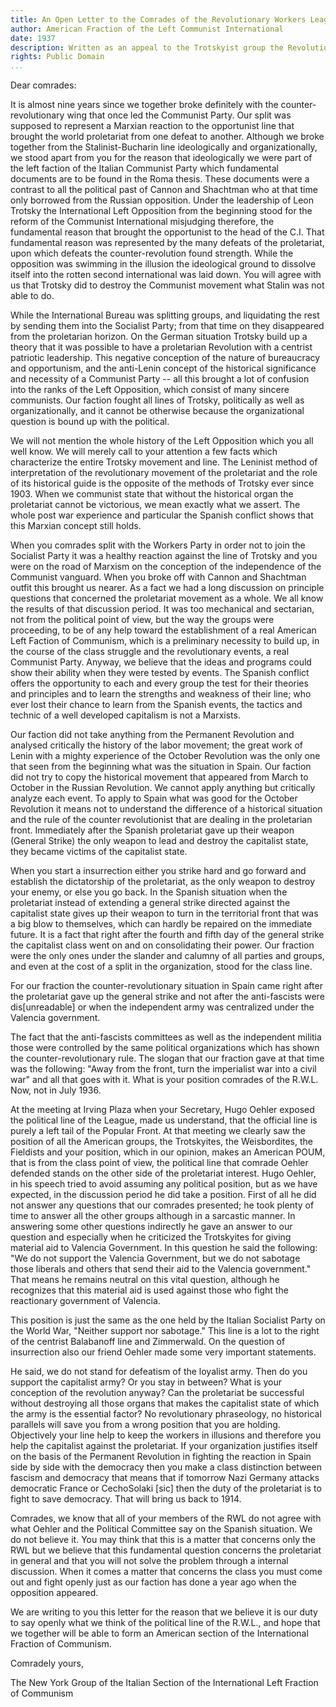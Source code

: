 ```yaml
---
title: An Open Letter to the Comrades of the Revolutionary Workers League
author:	American Fraction of the Left Communist International
date: 1937
description: Written as an appeal to the Trotskyist group the Revolutionary Workers League, who published the letter, along with a fairly standard Trotskyist response, in the October 1937 issue of their publication 'The Fourth International.' Some typos have been fixed but a scan of this issue that can be found at https://archive.org/details/LCIvsRWL shows that the remaining errors below were present in the original text
rights:	Public Domain
...
```


Dear comrades:

It is almost nine years since we together broke definitely with the counter-revolutionary wing that once led the Communist Party. Our split was supposed to represent a Marxian reaction to the opportunist line that brought the world proletariat from one defeat to another. Although we broke together from the Stalinist-Bucharin line ideologically and organizationally, we stood apart from you for the reason that ideologically we were part of the left faction of the Italian Communist Party which fundamental documents are to be found in the Roma thesis. These documents were a contrast to all the political past of Cannon and Shachtman who at that time only borrowed from the Russian opposition. Under the leadership of Leon Trotsky the International Left Opposition from the beginning stood for the reform of the Communist International misjudging therefore, the fundamental reason that brought the opportunist to the head of the C.I. That fundamental reason was represented by the many defeats of the proletariat, upon which defeats the counter-revolution found strength. While the opposition was swimming in the illusion the ideological ground to dissolve itself into the rotten second international was laid down. You will agree with us that Trotsky did to destroy the Communist movement what Stalin was not able to do.

While the International Bureau was splitting groups, and liquidating the rest by sending them into the Socialist Party; from that time on they disappeared from the proletarian horizon. On the German situation Trotsky build up a theory that it was possible to have a proletarian Revolution with a centrist patriotic leadership. This negative conception of the nature of bureaucracy and opportunism, and the anti-Lenin concept of the historical significance and necessity of a Communist Party -- all this brought a lot of confusion into the ranks of the Left Opposition, which consist of many sincere communists. Our faction fought all lines of Trotsky, politically as well as organizationally, and it cannot be otherwise because the organizational question is bound up with the political.

We will not mention the whole history of the Left Opposition which you all well know. We will merely call to your attention a few facts which characterize the entire Trotsky movement and line. The Leninist method of interpretation of the revolutionary movement of the proletariat and the role of its historical guide is the opposite of the methods of Trotsky ever since 1903. When we communist state that without the historical organ the proletariat cannot be victorious, we mean exactly what we assert. The whole post war experience and particular the Spanish conflict shows that this Marxian concept still holds.

When you comrades split with the Workers Party in order not to join the Socialist Party it was a healthy reaction against the line of Trotsky and you were on the road of Marxism on the conception of the independence of the Communist vanguard. When you broke off with Cannon and Shachtman outfit this brought us nearer. As a fact we had a long discussion on principle questions that concerned the proletariat movement as a whole. We all know the results of that discussion period. It was too mechanical and sectarian, not from the political point of view, but the way the groups were proceeding, to be of any help toward the establishment of a real American Left Faction of Communism, which is a preliminary necessity to build up, in the course of the class struggle and the revolutionary events, a real Communist Party. Anyway, we believe that the ideas and programs could show their ability when they were tested by events. The Spanish conflict offers the opportunity to each and every group the test for their theories and principles and to learn the strengths and weakness of their line; who ever lost their chance to learn from the Spanish events, the tactics and technic of a well developed capitalism is not a Marxists.

Our faction did not take anything from the Permanent Revolution and analysed critically the history of the labor movement; the great work of Lenin with a mighty experience of the October Revolution was the only one that seen from the beginning what was the situation in Spain. Our faction did not try to copy the historical movement that appeared from March to October in the Russian Revolution. We cannot apply anything but critically analyze each event. To apply to Spain what was good for the October Revolution it means not to understand the difference of a historical situation and the rule of the counter revolutionist that are dealing in the proletarian front. Immediately after the Spanish proletariat gave up their weapon (General Strike) the only weapon to lead and destroy the capitalist state, they became victims of the capitalist state.

When you start a insurrection either you strike hard and go forward and establish the dictatorship of the proletariat, as the only weapon to destroy your enemy, or else you go back. In the Spanish situation when the proletariat instead of extending a general strike directed against the capitalist state gives up their weapon to turn in the territorial front that was a big blow to themselves, which can hardly be repaired on the immediate future. It is a fact that right after the fourth and fifth day of the general strike the capitalist class went on and on consolidating their power. Our fraction were the only ones under the slander and calumny of all parties and groups, and even at the cost of a split in the organization, stood for the class line.

For our fraction the counter-revolutionary situation in Spain came right after the proletariat gave up the general strike and not after the anti-fascists were dis[unreadable] or when the independent army was centralized under the Valencia government.

The fact that the anti-fascists committees as well as the independent militia those were controlled by the same political organizations which has shown the counter-revolutionary rule. The slogan that our fraction gave at that time was the following: "Away from the front, turn the imperialist war into a civil war" and all that goes with it. What is your position comrades of the R.W.L. Now, not in July 1936.

At the meeting at Irving Plaza when your Secretary, Hugo Oehler exposed the political line of the League, made us understand, that the official line is purely a left tail of the Popular Front. At that meeting we clearly saw the position of all the American groups, the Trotskyites, the Weisbordites, the Fieldists and your position, which in our opinion, makes an American POUM, that is from the class point of view, the political line that comrade Oehler defended stands on the other side of the proletariat interest. Hugo Oehler, in his speech tried to avoid assuming any political position, but as we have expected, in the discussion period he did take a position. First of all he did not answer any questions that our comrades presented; he took plenty of time to answer all the other groups although in a sarcastic manner. In answering some other questions indirectly he gave an answer to our question and especially when he criticized the Trotskyites for giving material aid to Valencia Government. In this question he said the following: "We do not support the Valencia Government, but we do not sabotage those liberals and others that send their aid to the Valencia government." That means he remains neutral on this vital question, although he recognizes that this material aid is used against those who fight the reactionary government of Valencia.

This position is just the same as the one held by the Italian Socialist Party on the World War, "Neither support nor sabotage." This line is a lot to the right of the centrist Balabanoff line and Zimmerwald. On the question of insurrection also our friend Oehler made some very important statements.

He said, we do not stand for defeatism of the loyalist army. Then do you support the capitalist army? Or you stay in between? What is your conception of the revolution anyway? Can the proletariat be successful without destroying all those organs that makes the capitalist state of which the army is the essential factor? No revolutionary phraseology, no historical parallels will save you from a wrong position that you are holding. Objectively your line help to keep the workers in illusions and therefore you help the capitalist against the proletariat. If your organization justifies itself on the basis of the Permanent Revolution in fighting the reaction in Spain side by side with the democracy then you make a class distinction between fascism and democracy that means that if tomorrow Nazi Germany attacks democratic France or CechoSolaki [sic] then the duty of the proletariat is to fight to save democracy. That will bring us back to 1914.

Comrades, we know that all of your members of the RWL do not agree with what Oehler and the Political Committee say on the Spanish situation. We do not believe it. You may think that this is a matter that concerns only the RWL but we believe that this fundamental question concerns the proletariat in general and that you will not solve the problem through a internal discussion. When it comes a matter that concerns the class you must come out and fight openly just as our faction has done a year ago when the opposition appeared.

We are writing to you this letter for the reason that we believe it is our duty to say openly what we think of the political line of the R.W.L., and hope that we together will be able to form an American section of the International Fraction of Communism.

Comradely yours,

The New York Group of the Italian Section of the International Left Fraction of Communism

